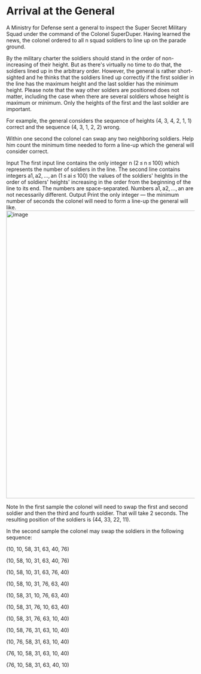 # Arrival at the General #
A Ministry for Defense sent a general to inspect the Super Secret Military Squad under the command of the Colonel SuperDuper. Having learned the news, the colonel ordered to all n squad soldiers to line up on the parade ground.

By the military charter the soldiers should stand in the order of non-increasing of their height. But as there's virtually no time to do that, the soldiers lined up in the arbitrary order. However, the general is rather short-sighted and he thinks that the soldiers lined up correctly if the first soldier in the line has the maximum height and the last soldier has the minimum height. Please note that the way other solders are positioned does not matter, including the case when there are several soldiers whose height is maximum or minimum. Only the heights of the first and the last soldier are important.

For example, the general considers the sequence of heights (4, 3, 4, 2, 1, 1) correct and the sequence (4, 3, 1, 2, 2) wrong.

Within one second the colonel can swap any two neighboring soldiers. Help him count the minimum time needed to form a line-up which the general will consider correct.

Input
The first input line contains the only integer n (2 ≤ n ≤ 100) which represents the number of soldiers in the line. The second line contains integers a1, a2, ..., an (1 ≤ ai ≤ 100) the values of the soldiers' heights in the order of soldiers' heights' increasing in the order from the beginning of the line to its end. The numbers are space-separated. Numbers a1, a2, ..., an are not necessarily different.
Output
Print the only integer — the minimum number of seconds the colonel will need to form a line-up the general will like.
<img width="770" alt="image" src="https://github.com/user-attachments/assets/6a0e3649-1f24-428d-9649-d50f3e7d9b73">


Note
In the first sample the colonel will need to swap the first and second soldier and then the third and fourth soldier. That will take 2 seconds. The resulting position of the soldiers is (44, 33, 22, 11).

In the second sample the colonel may swap the soldiers in the following sequence:

(10, 10, 58, 31, 63, 40, 76)

(10, 58, 10, 31, 63, 40, 76)

(10, 58, 10, 31, 63, 76, 40)

(10, 58, 10, 31, 76, 63, 40)

(10, 58, 31, 10, 76, 63, 40)

(10, 58, 31, 76, 10, 63, 40)

(10, 58, 31, 76, 63, 10, 40)

(10, 58, 76, 31, 63, 10, 40)

(10, 76, 58, 31, 63, 10, 40)

(76, 10, 58, 31, 63, 10, 40)

(76, 10, 58, 31, 63, 40, 10)
